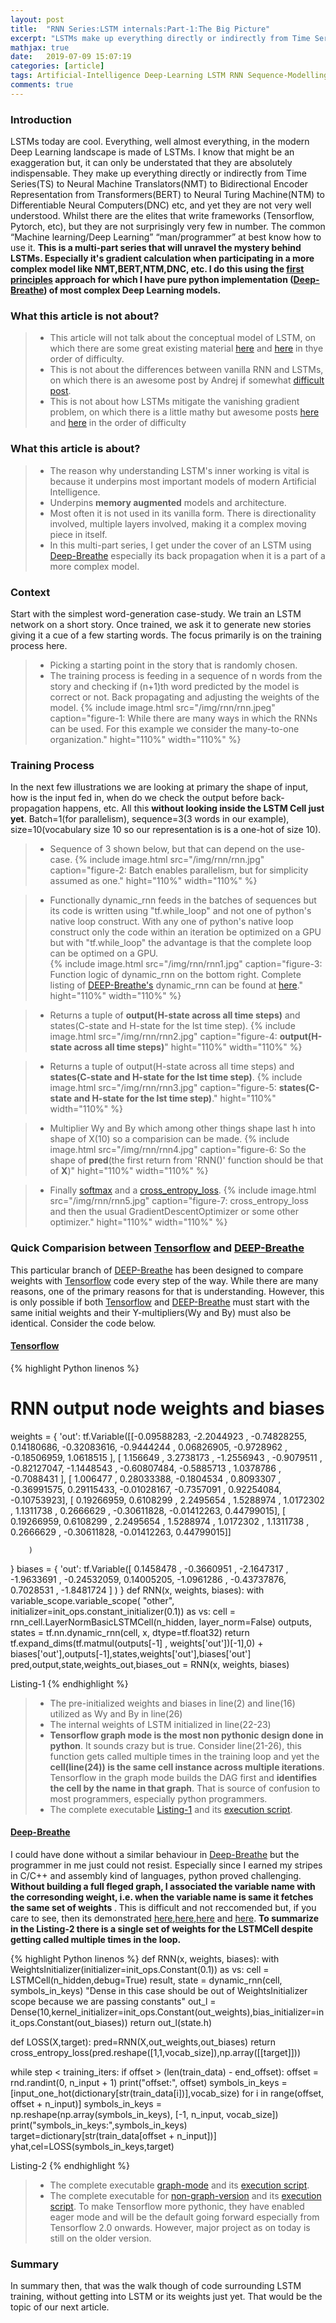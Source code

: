 ```yaml
---
layout: post
title:  "RNN Series:LSTM internals:Part-1:The Big Picture"
excerpt: "LSTMs make up everything directly or indirectly from Time Series(TS) to Neural Machine Translators(NMT) to Bidirectional Encoder Representation from Transformers(BERT) to Neural Turing Machine(NTM) to Differentiable Neural Computers(DNC) etc, and yet they are not very well understood. <strong>This is a multi-part series that will unravel the mystery behind LSTMs.</strong> Especially it's gradient calculation when participating in a more complex model like NMT,BERT,NTM,DNC, etc. <strong>I do this using the first principles approach for which I have pure python implementation Deep-Breathe of most complex Deep Learning models.</strong>"
mathjax: true
date:   2019-07-09 15:07:19
categories: [article]
tags: Artificial-Intelligence Deep-Learning LSTM RNN Sequence-Modelling
comments: true
---
```


### Introduction
LSTMs today are cool. Everything, well almost everything, in the modern Deep Learning landscape is made of LSTMs. I know that might be an exaggeration but, it can only be understated that they are absolutely indispensable. They make up everything directly or indirectly from Time Series(TS) to Neural Machine Translators(NMT) to Bidirectional Encoder Representation from Transformers(BERT) to Neural Turing Machine(NTM) to Differentiable Neural Computers(DNC) etc, and yet they are not very well understood. Whilst there are the elites that write frameworks (Tensorflow, Pytorch, etc), but they are not surprisingly very few in number. The common “Machine learning/Deep Learning”  “man/programmer” at best know how to use it. <strong>This is a multi-part series that will unravel the mystery behind LSTMs. Especially it's gradient calculation when participating in a more complex model like NMT,BERT,NTM,DNC, etc. I do this using the [first principles][first principles] approach for which I have pure python implementation ([Deep-Breathe]) of most complex Deep Learning models.</strong>

### What this article is not about?
> * This article will not talk about the conceptual model of LSTM, on which there are some great existing material [here][lstm-1] and [here][lstm-2] in thye order of difficulty.
> * This is not about the differences between vanilla RNN and LSTMs, on which there is an awesome post by Andrej if somewhat [difficult post][lstm-3].
> * This is not about how LSTMs mitigate the vanishing gradient problem, on which there is a little mathy but awesome posts [here][lstm-4] and [here][lstm-5] in the order of difficulty     

### What this article is about?
> * The reason why understanding LSTM's inner working is vital is because it underpins most important models of modern Artificial Intelligence.
> * Underpins <strong>memory augmented</strong> models and architecture.  
> * Most often it is not used in its vanilla form. There is directionality involved, multiple layers involved, making it a complex moving piece in itself.
> * In this multi-part series, I get under the cover of an LSTM using [Deep-Breathe] especially its back propagation when it is a part of a more complex model.

### Context
Start with the simplest word-generation case-study. We train an LSTM network on a short story. Once trained, we ask it to generate new stories giving it a cue of a few starting words. The focus primarily is on the training process here.
> * Picking a starting point in the story that is randomly chosen.
> * The training process is feeding in a sequence of n words from the story and checking if (n+1)th word predicted by the model is correct or not. Back propagating and adjusting the weights of the model.
{%
    include image.html
    src="/img/rnn/rnn.jpeg"
    caption="figure-1: While there are many ways in which the RNNs can be used. For this example we consider the many-to-one organization."
    hight="110%"
    width="110%"
%}


### Training Process
In the next few illustrations we are looking at primary the shape of input, how is the input fed in, when do we check the output before back-propagation happens, etc. All this <strong>without looking inside the LSTM Cell just yet</strong>. Batch=1(for parallelism), sequence=3(3 words in our example), size=10(vocabulary size 10 so our representation is is a one-hot of size 10).

> * Sequence of 3 shown below, but that can depend on the use-case.
{%
    include image.html
    src="/img/rnn/rnn.jpg"
    caption="figure-2: Batch enables parallelism, but for simplicity assumed as one."
    hight="110%"
    width="110%"
%}

> * Functionally dynamic_rnn feeds in the batches of sequences but its code is written using "tf.while_loop" and not one of python's native loop construct. With any one of python's native loop construct only the code within an iteration be optimized on a GPU but with "tf.while_loop" the advantage is that the complete loop can be optimed on a GPU.    
{%
    include image.html
    src="/img/rnn/rnn1.jpg"
    caption="figure-3: Function logic of dynamic_rnn on the bottom right. Complete listing of <a href='https://github.com/slowbreathing/Deep-Breathe'>DEEP-Breathe's</a> dynamic_rnn can be found at <a href='https://github.com/slowbreathing/Deep-Breathe/blob/master/org/mk/training/dl/rnn.py'>here</a>."
    hight="110%"
    width="110%"
%}

> * Returns a tuple of <strong>output(H-state across all time steps)</strong> and states(C-state and H-state for the lst time step).
{%
    include image.html
    src="/img/rnn/rnn2.jpg"
    caption="figure-4: <strong>output(H-state across all time steps)</strong>"
    hight="110%"
    width="110%"
%}

> * Returns a tuple of output(H-state across all time steps) and <strong>states(C-state and H-state for the lst time step)</strong>.
{%
    include image.html
    src="/img/rnn/rnn3.jpg"
    caption="figure-5: <strong>states(C-state and H-state for the lst time step)</strong>."
    hight="110%"
    width="110%"
%}

> * Multiplier Wy and By which among other things shape last h into shape of X(10) so a comparision can be made.
{%
    include image.html
    src="/img/rnn/rnn4.jpg"
    caption="figure-6: So the shape of <strong>pred</strong>(the first return from 'RNN()' function should be that of <strong>X</strong>)"
    hight="110%"
    width="110%"
%}

> * Finally [softmax][softmax] and a [cross_entropy_loss][cross_entropy_loss].
{%
    include image.html
    src="/img/rnn/rnn5.jpg"
    caption="figure-7: cross_entropy_loss and then the usual GradientDescentOptimizer or some other optimizer."
    hight="110%"
    width="110%"
%}

### Quick Comparision between [Tensorflow] and [DEEP-Breathe]

This particular branch of [DEEP-Breathe] has been designed to compare weights with [Tensorflow] code every step of the way. While there are many reasons, one of the primary reasons for that is understanding. However, this is only possible if both [Tensorflow] and [DEEP-Breathe] must start with the same initial weights and their Y-multipliers(Wy and By) must also be identical. Consider the code below.

#### [Tensorflow]
{% highlight Python linenos %}
  # RNN output node weights and biases
  weights = {
    'out': tf.Variable([[-0.09588283, -2.2044923 , -0.74828255,  0.14180686, -0.32083616,
        -0.9444244 ,  0.06826905, -0.9728962 , -0.18506959,  1.0618515 ],
       [ 1.156649  ,  3.2738173 , -1.2556943 , -0.9079511 , -0.82127047,
        -1.1448543 , -0.60807484, -0.5885713 ,  1.0378786 , -0.7088431 ],
       [ 1.006477  ,  0.28033388, -0.1804534 ,  0.8093307 , -0.36991575,
         0.29115433, -0.01028167, -0.7357091 ,  0.92254084, -0.10753923],
       [ 0.19266959,  0.6108299 ,  2.2495654 ,  1.5288974 ,  1.0172302 ,
         1.1311738 ,  0.2666629 , -0.30611828, -0.01412263,  0.44799015],
       [ 0.19266959,  0.6108299 ,  2.2495654 ,  1.5288974 ,  1.0172302 ,
         1.1311738 ,  0.2666629 , -0.30611828, -0.01412263,  0.44799015]]

        )
  }
  biases = {
    'out': tf.Variable([ 0.1458478 , -0.3660951 , -2.1647317 , -1.9633691 , -0.24532059,
        0.14005205, -1.0961286 , -0.43737876,  0.7028531 , -1.8481724 ]
    )
  }
  def RNN(x, weights, biases):
    with variable_scope.variable_scope(
            "other", initializer=init_ops.constant_initializer(0.1)) as vs:
        cell = rnn_cell.LayerNormBasicLSTMCell(n_hidden, layer_norm=False)
        outputs, states = tf.nn.dynamic_rnn(cell, x, dtype=tf.float32)
        return tf.expand_dims(tf.matmul(outputs[-1] , weights['out'])[-1],0) + biases['out'],outputs[-1],states,weights['out'],biases['out']
  pred,output,state,weights_out,biases_out = RNN(x, weights, biases)

Listing-1
{% endhighlight %}
> * The pre-initialized weights and biases in line(2) and line(16) utilized as Wy and By in line(26)
> * The internal weights of LSTM initialized in line(22-23)
> * <strong>Tensorflow graph mode is the most non pythonic design done in python</strong>. It sounds crazy but is true. Consider line(21-26), this function gets called multiple times in the training loop and yet the <strong>cell(line(24)) is the same cell instance across multiple iterations</strong>. Tensorflow in the graph mode builds the DAG first and <strong>identifies the cell by the name in that graph</strong>. That is source of confusion to most programmers, especially python programmers.
> * The complete executable [Listing-1] and its [execution script][scr-1].

#### [Deep-Breathe]

I could have done without a similar behaviour in [Deep-Breathe] but the programmer in me just could not resist. Especially since I earned my stripes in C/C++ and assembly kind of languages, python proved challenging. <strong>Without building a full fleged graph, I associated the variable name with the corresonding weight, i.e. when the variable name is same it fetches the same set of weights </strong>. This is difficult and not reccomended but, if you care to see, then its demonstrated [here][pygr-1],[here][pygr-2],[here][pygr-3] and [here][pygr-4]. <strong>To summarize in the Listing-2 there is a single set of weights for the LSTMCell despite getting called multiple times in the loop.</strong>

{% highlight Python linenos %}
def RNN(x, weights, biases):
  with WeightsInitializer(initializer=init_ops.Constant(0.1)) as vs:
      cell = LSTMCell(n_hidden,debug=True)
      result, state = dynamic_rnn(cell, symbols_in_keys)
  "Dense in this case should be out of WeightsInitializer scope because we are passing constants"
  out_l = Dense(10,kernel_initializer=init_ops.Constant(out_weights),bias_initializer=init_ops.Constant(out_biases))
  return out_l(state.h)


def LOSS(X,target):
  pred=RNN(X,out_weights,out_biases)
  return cross_entropy_loss(pred.reshape([1,1,vocab_size]),np.array([[target]]))

while step < training_iters:
  if offset > (len(train_data) - end_offset):
      offset = rnd.randint(0, n_input + 1)
  print("offset:", offset)
  symbols_in_keys = [input_one_hot(dictionary[str(train_data[i])],vocab_size) for i in range(offset, offset + n_input)]
  symbols_in_keys = np.reshape(np.array(symbols_in_keys), [-1, n_input, vocab_size])
  print("symbols_in_keys:",symbols_in_keys)
  target=dictionary[str(train_data[offset + n_input])]
  yhat,cel=LOSS(symbols_in_keys,target)


Listing-2
{% endhighlight %}

> * The complete executable [graph-mode][Listing-2] and its [execution script][scr-2].
> * The complete executable for [non-graph-version][Listing-3] and its [execution script][scr-3]. To make Tensorflow more pythonic, they have enabled eager mode and will be the default going forward especially from Tensorflow 2.0 onwards. However, major project as on today is still on the older version.

### Summary
In summary then, that was the walk though of code surrounding LSTM training, without getting into LSTM or its weights just yet. That would be the topic of our next article.    

[first principles]: https://medium.com/the-mission/elon-musks-3-step-first-principles-thinking-how-to-think-and-solve-difficult-problems-like-a-ba1e73a9f6c0
[Deep-Breathe]: https://github.com/slowbreathing/Deep-Breathe
[lstm-1]: https://colah.github.io/posts/2015-08-Understanding-LSTMs/
[lstm-2]: https://r2rt.com/written-memories-understanding-deriving-and-extending-the-lstm.html
[lstm-3]: http://karpathy.github.io/2015/05/21/rnn-effectiveness/
[lstm-4]: https://weberna.github.io/blog/2017/11/15/LSTM-Vanishing-Gradients.html
[lstm-5]: https://medium.com/datadriveninvestor/how-do-lstm-networks-solve-the-problem-of-vanishing-gradients-a6784971a577

[softmax]: /articles/2019-05/softmax-and-its-gradient
[cross_entropy_loss]: /articles/2019-05/softmax-and-cross-entropy
[Tensorflow]: https://www.tensorflow.org/
[Listing-1]: https://github.com/slowbreathing/Deep-Breathe/blob/master/org/mk/training/dl/tfwordslstm.py
[Listing-2]: https://github.com/slowbreathing/Deep-Breathe/blob/master/org/mk/training/dl/LSTMMainGraph.py
[Listing-3]: https://github.com/slowbreathing/Deep-Breathe/blob/master/org/mk/training/dl/LSTMMain.py
[scr-1]: https://github.com/slowbreathing/Deep-Breathe/blob/f9585bde9cbb61e71f67ccd936aa22a155c36709/scripts#L13
[scr-2]: https://github.com/slowbreathing/Deep-Breathe/blob/f9585bde9cbb61e71f67ccd936aa22a155c36709/scripts#L15
[scr-3]: https://github.com/slowbreathing/Deep-Breathe/blob/f9585bde9cbb61e71f67ccd936aa22a155c36709/scripts#L14
[pygr-1]: https://github.com/slowbreathing/Deep-Breathe/blob/c3b538d9c3afeeb5a15c3d91ea9063976438c810/org/mk/training/dl/rnn.py#L75-L76
[pygr-2]: https://github.com/slowbreathing/Deep-Breathe/blob/c3b538d9c3afeeb5a15c3d91ea9063976438c810/org/mk/training/dl/common.py#L241-L255
[pygr-3]: https://github.com/slowbreathing/Deep-Breathe/blob/c3b538d9c3afeeb5a15c3d91ea9063976438c810/org/mk/training/dl/rnn_cell.py#L79-L81
[pygr-4]: https://github.com/slowbreathing/Deep-Breathe/blob/c3b538d9c3afeeb5a15c3d91ea9063976438c810/org/mk/training/dl/core.py#L107-L112
